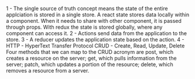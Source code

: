 1 - The single source of truth concept means the state of the entire applciation is stored in a single store. A 
react state stores data locally within a component. When it needs to share with other component, it is passed
through props. With redux the state is stored globally, where any component can access it. 
2 - Actions send data from the application to the store.
3 - A reducer updates the application state based on the action.
4 - HTTP - HyperText Transfer Protocol
CRUD - Create, Read, Update, Delete
Four methods that we can map to the CRUD acronym are post, which creates a resource on the server; get, which pulls 
information from the server; patch, which updates a portion of the resource; delete, which removes a resource from 
a server.